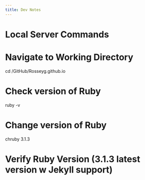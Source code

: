 ```yaml
---
title: Dev Notes
---
```


# Local Server Commands

# Navigate to Working Directory
cd /GitHub/Rosseyg.github.io

# Check version of Ruby
ruby -v

# Change version of Ruby
chruby 3.1.3

# Verify Ruby Version (3.1.3 latest version w Jekyll support)



